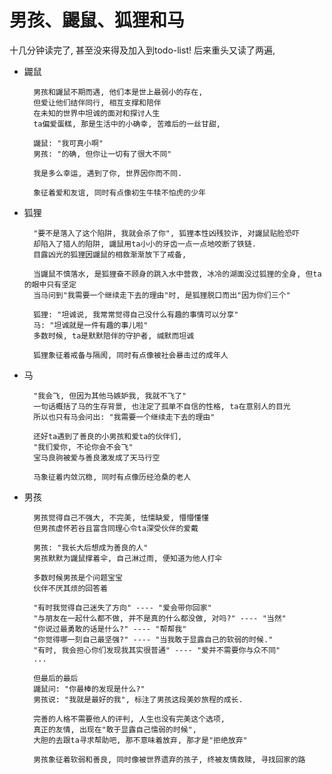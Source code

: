 # 男孩、鼹鼠、狐狸和马

十几分钟读完了, 甚至没来得及加入到todo-list!
后来重头又读了两遍, 


- 鼹鼠

        男孩和鼹鼠不期而遇, 他们本是世上最弱小的存在,
        但爱让他们结伴同行, 相互支撑和陪伴
        在未知的世界中坦诚的面对和探讨人生
        ta偏爱蛋糕, 那是生活中的小确幸, 苦难后的一丝甘甜, 

        鼹鼠: "我可真小啊"
        男孩: "的确, 但你让一切有了很大不同"

        我是多么幸运, 遇到了你, 世界因你而不同.

        象征着爱和友谊, 同时有点像初生牛犊不怕虎的少年

- 狐狸

        "要不是落入了这个陷阱, 我就会杀了你", 狐狸本性凶残狡诈, 对鼹鼠贴脸恐吓
        却陷入了猎人的陷阱, 鼹鼠用ta小小的牙齿一点一点地咬断了铁链.
        目露凶光的狐狸因鼹鼠的相救渐渐放下了戒备, 

        当鼹鼠不慎落水, 是狐狸奋不顾身的跳入水中营救, 冰冷的湖面没过狐狸的全身, 但ta的眼中只有坚定
        当马问到"我需要一个继续走下去的理由"时, 是狐狸脱口而出"因为你们三个"

        狐狸: "坦诚说, 我常常觉得自己没什么有趣的事情可以分享"
        马: "坦诚就是一件有趣的事儿啦"
        多数时候, ta是默默陪伴的守护者, 缄默而坦诚

        狐狸象征着戒备与隔阂, 同时有点像被社会暴击过的成年人

- 马

        "我会飞, 但因为其他马嫉妒我, 我就不飞了" 
        一句话概括了马的生存背景, 也注定了孤单不自信的性格, ta在意别人的目光
        所以也只有马会问出: "我需要一个继续走下去的理由"

        还好ta遇到了善良的小男孩和爱ta的伙伴们, 
        "我们爱你, 不论你会不会飞"
        宝马良驹被爱与善良激发成了天马行空

        马象征着内敛沉稳, 同时有点像历经沧桑的老人

- 男孩

        男孩觉得自己不强大, 不完美, 怯懦缺爱, 懵懵懂懂
        但男孩虚怀若谷且富含同理心令ta深受伙伴的爱戴
        
        男孩: "我长大后想成为善良的人"
        男孩默默为鼹鼠撑着伞, 自己淋过雨, 便知道为他人打伞

        多数时候男孩是个问题宝宝
        伙伴不厌其烦的回答着

        "有时我觉得自己迷失了方向" ---- "爱会带你回家"
        "与朋友在一起什么都不做, 并不是真的什么都没做, 对吗?" ---- "当然"
        "你说过最勇敢的话是什么?" ---- "帮帮我"
        "你觉得哪一刻自己最坚强?" ---- "当我敢于显露自己的软弱的时候."
        "有时, 我会担心你们发现我其实很普通" ---- "爱并不需要你与众不同"
        ...

        但最后的最后
        鼹鼠问: "你最棒的发现是什么?"
        男孩说: "我就是最好的我", 标注了男孩这段美妙旅程的成长.

        完善的人格不需要他人的评判, 人生也没有完美这个选项,
        真正的友情, 出现在"敢于显露自己懦弱的时候", 
        大胆的去跟ta寻求帮助吧, 那不意味着放弃, 那才是"拒绝放弃"

        男孩象征着软弱和善良, 同时像被世界遗弃的孩子, 终被友情救赎, 寻找回家的路

